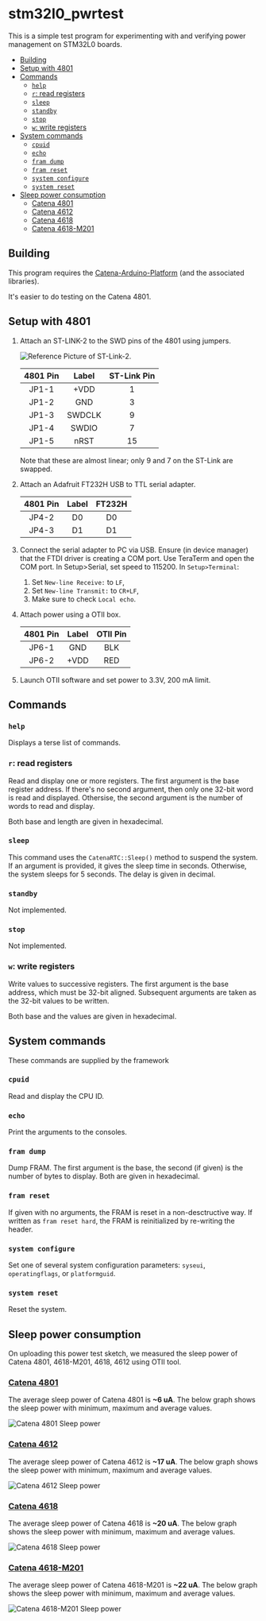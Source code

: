 # stm32l0_pwrtest

This is a simple test program for experimenting with and verifying power management on STM32L0 boards.

<!-- TOC depthFrom:2 updateOnSave:true -->

- [Building](#building)
- [Setup with 4801](#setup-with-4801)
- [Commands](#commands)
	- [`help`](#help)
	- [`r`: read registers](#r-read-registers)
	- [`sleep`](#sleep)
	- [`standby`](#standby)
	- [`stop`](#stop)
	- [`w`: write registers](#w-write-registers)
- [System commands](#system-commands)
	- [`cpuid`](#cpuid)
	- [`echo`](#echo)
	- [`fram dump`](#fram-dump)
	- [`fram reset`](#fram-reset)
	- [`system configure`](#system-configure)
	- [`system reset`](#system-reset)
- [Sleep power consumption](#sleep-power-consumption)
	- [Catena 4801](#catena-4801)
	- [Catena 4612](#catena-4612)
	- [Catena 4618](#catena-4618)
	- [Catena 4618-M201](#catena-4618-m201)

<!-- /TOC -->

## Building

This program requires the [Catena-Arduino-Platform](https://github.com/mcci-catena/Catena-Arduino-Platform) (and the associated libraries).

It's easier to do testing on the Catena 4801.

## Setup with 4801

1. Attach an ST-LINK-2 to the SWD pins of the 4801 using jumpers.

   ![Reference Picture of ST-Link-2](assets/stlink-layout.png).

   | 4801 Pin |  Label | ST-Link Pin |
   |:--------:|:------:|:-----------:|
   |   JP1-1  |  +VDD  |      1      |
   |   JP1-2  |   GND  |      3      |
   |   JP1-3  | SWDCLK |      9      |
   |   JP1-4  | SWDIO  |      7      |
   |   JP1-5  |  nRST  |     15      |

   Note that these are almost linear; only 9 and 7 on the ST-Link are swapped.

2. Attach an Adafruit FT232H USB to TTL serial adapter.

   | 4801 Pin |  Label |    FT232H   |
   |:--------:|:------:|:-----------:|
   |   JP4-2  |   D0   |      D0     |
   |   JP4-3  |   D1   |      D1     |

3. Connect the serial adapter to PC via USB.  Ensure (in device manager) that the FTDI driver is creating a COM port. Use TeraTerm and open the COM port. In Setup>Serial, set speed to 115200. In `Setup>Terminal`:

   1. Set `New-line Receive:` to `LF`,
   2. Set `New-line Transmit:` to `CR+LF`,
   3. Make sure to check `Local echo`.

4. Attach power using a OTII box.

   | 4801 Pin |  Label |   OTII Pin  |
   |:--------:|:------:|:-----------:|
   |   JP6-1  |   GND  |     BLK     |
   |   JP6-2  |  +VDD  |     RED     |

5. Launch OTII software and set power to 3.3V, 200 mA limit.

## Commands

### `help`

Displays a terse list of commands.

### `r`: read registers

Read and display one or more registers. The first argument is the base register address. If there's no second argument, then only one 32-bit word is read and displayed. Othersise, the second argument is the number of words to read and display.

Both base and length are given in hexadecimal.

### `sleep`

This command uses the `CatenaRTC::Sleep()` method to suspend the system. If an argument is provided, it gives the sleep time in seconds. Otherwise, the system sleeps for 5 seconds.  The delay is given in decimal.

### `standby`

Not implemented.

### `stop`

Not implemented.

### `w`: write registers

Write values to successive registers. The first argument is the base address, which must be 32-bit aligned. Subsequent arguments are taken as the 32-bit values to be written.

Both base and the values are given in hexadecimal.

## System commands

These commands are supplied by the framework

### `cpuid`

Read and display the CPU ID.

### `echo`

Print the arguments to the consoles.

### `fram dump`

Dump FRAM.  The first argument is the base, the second (if given) is the number of bytes to display. Both are given in hexadecimal.

### `fram reset`

If given with no arguments, the FRAM is reset in a non-desctructive way. If written as `fram reset hard`, the FRAM is reinitialized by re-writing the header.

### `system configure`

Set one of several system configuration parameters: `syseui`, `operatingflags`, or `platformguid`.

### `system reset`

Reset the system.

## Sleep power consumption

On uploading this power test sketch, we measured the sleep power of Catena 4801, 4618-M201, 4618, 4612 using OTII tool.

### [Catena 4801](https://github.com/mcci-catena/HW-Designs/tree/master/Boards/Catena-4801)

The average sleep power of Catena 4801 is **~6 uA**. The below graph shows the sleep power with minimum, maximum and average values.

![Catena 4801 Sleep power](assets/catena4801-power-consumption.png)

### [Catena 4612](https://github.com/mcci-catena/HW-Designs/tree/master/Boards/Catena-4611_4612)

The average sleep power of Catena 4612 is **~17 uA**. The below graph shows the sleep power with minimum, maximum and average values.

![Catena 4612 Sleep power](assets/catena4612-power-consumption.png)

### [Catena 4618](https://github.com/mcci-catena/HW-Designs/tree/master/Boards/Catena-4618)

The average sleep power of Catena 4618 is **~20 uA**. The below graph shows the sleep power with minimum, maximum and average values.

![Catena 4618 Sleep power](assets/catena4618-power-consumption.png)

### [Catena 4618-M201](https://github.com/mcci-catena/HW-Designs/tree/master/Boards/Catena-4618)

The average sleep power of Catena 4618-M201 is **~22 uA**. The below graph shows the sleep power with minimum, maximum and average values.

![Catena 4618-M201 Sleep power](assets/catena4618m201-power-consumption.png)